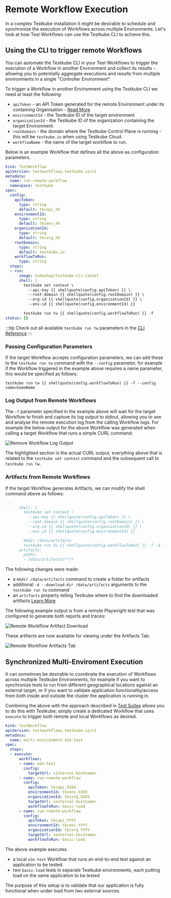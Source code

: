 # Remote Workflow Execution

In a complex Testkube installation it might be desirable to schedule and synchronize the execution 
of Workflows across multiple Environments. Let's look at how Test Workflows can use 
the Testkube CLI to achieve this.

## Using the CLI to trigger remote Workflows

You can automate the Testkube CLI in your Test Workflows to trigger the execution of a Workflow in another 
Environment and collect its results - allowing you to potentially aggregate executions and results from multiple
environments in a single "Controller Environment".

To trigger a Workflow in another Environment using the Testkube CLI we need at least the following:

- `apiToken` - an API Token generated for the remote Environment under its containing Organisation - [Read More](/testkube-pro/articles/api-token-management)
- `environmentId` - the Testkube ID of the target environment
- `organizationId` - the Testkube ID of the organization containing the target Environment.
- `rootDomain` - the domain where the Testkube Control Plane is running - this will be `testkube.io` when using Testkube Cloud.
- `workflowName` - the name of the target workflow to run.

Below is an example Workflow that defines all the above as configuration parameters.

```yaml
kind: TestWorkflow
apiVersion: testworkflows.testkube.io/v1
metadata:
  name: run-remote-workflow
  namespace: testkube
spec:
  config:
    apiToken:
      type: string
      default: tkcapi_XX
    environmentId:
      type: string
      default: tkcenv_XX
    organizationId:
      type: string
      default: tkcorg_XX
    rootDomain:
      type: string
      default: testkube.io
    workflowToRun:
      type: string
  steps:
  - run:
      image: kubeshop/testkube-cli:latest
      shell: |
        testkube set context \
          --api-key {{ shellquote(config.apiToken) }} \
          --root-domain {{ shellquote(config.rootDomain) }} \
          --org-id {{ shellquote(config.organizationId) }} \
          --env-id {{ shellquote(config.environmentId) }}

        testkube run tw {{ shellquote(config.workflowToRun) }} -f
status: {}
```

:::tip
Check out all available `testkube run tw` parameters in the [CLI Reference](/cli/testkube_run_testworkflow)
:::

### Passing Configuration Parameters

If the target Workflow accepts configuration parameters, we can add these to the `testkube run tw` command with the `--config`
parameter, for example if the Workflow triggered in the example above requires a name parameter, this would be specified
as follows:

```shell
testkube run tw {{ shellquote(config.workflowToRun) }} -f --config name=SomeName
```

### Log Output from Remote Workflows

The `-f` parameter specified in the example above will wait for the target Workflow to finish and capture its log output
to stdout, allowing you to see and analyse the remote execution log from the calling Workflow logs. For example the
below output for the above Workflow was generated when calling a target Workflow that runs a simple CURL command:

![Remove Workflow Log Output](images/remote-workflow-log-output.png)

The highlighted section is the actual CURL output, everything above that is related to the `testkube set context` command
and the subsequent call to `testkube run tw`.

### Artifacts from Remote Workflows

If the target Workflow generates Artifacts, we can modify the shell command above as follows:

```yaml
...
      shell: |
        testkube set context \
          --api-key {{ shellquote(config.apiToken) }} \
          --root-domain {{ shellquote(config.rootDomain) }} \
          --org-id {{ shellquote(config.organizationId) }} \
          --env-id {{ shellquote(config.environmentId) }}

        mkdir /data/artifacts
        testkube run tw {{ shellquote(config.workflowToRun) }} -f -d --download-dir /data/artifacts 
      artifacts:  
        paths:
        - /data/artifacts/**/*
```

The following changes were made:
- a `mkdir /data/artifacts` command to create a folder for artifacts
- additional `-d --download-dir /data/artifacts` arguments to the `testkube run tw` command 
- an `artifacts` property telling Testkube where to find the downloaded artifacts [Learn More](/articles/test-workflows-artifacts)

The following example output is from a remote Playwright test that was configured to generate both reports and traces:

![Remote Worklflow Artifact Download](images/remote-workflow-artifact-download.png)

These artifacts are now available for viewing under the Artifacts Tab:

![Remote Workflow Artifacts Tab](images/remote-workflow-aritfacts-tab.png)

## Synchronized Multi-Enviroment Execution

It can sometimes be desirable to coordinate the execution of Workflows across multiple Testkube Environments, for example
if you want to synchronize tests to run from different geographical locations against an external target, or if you
want to validate application functionality/access from both inside and outside the cluster the application is running in.

Combining the above with the approach described in [Test Suites](/articles/test-workflows-test-suites) allows
you to do this with Testkube; simply create a dedicated Workflow that uses `execute` to trigger both remote and local
Workflows as desired.

```yaml
kind: TestWorkflow
apiVersion: testworkflows.testkube.io/v1
metadata:
  name: multi-environment-e2e-test
spec:
  steps:
  - execute:
      workflows:
      - name: e2e-test
        config:
          targetUrl: <internal-hostname>
      - name: run-remote-workflow
        config:
          apiToken: tkcapi_XXXX
          environmentId: tkcenv_XXXX
          organizationId: tkcorg_XXXX
          targetUrl: <external-hostname>
          workflowToRun: basic-load
      - name: run-remote-workflow
        config:
          apiToken: tkcapi_YYYY
          environmentId: tkcenv_YYYY
          organizationId: tkcorg_YYYY
          targetUrl: <external-hostname>
          workflowToRun: basic-load
```

The above example executes

- a local `e2e-test` Workflow that runs an end-to-end test against an application to be tested.
- two `basic-load` tests in separate Testkube environments, each putting load on the same application to be tested

The purpose of this setup is to validate that our application is fully functional when under load from two
external sources.
